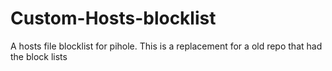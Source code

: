 # Custom-Hosts-blocklist
A hosts file blocklist for pihole. This is a replacement for a old repo that had the block lists
